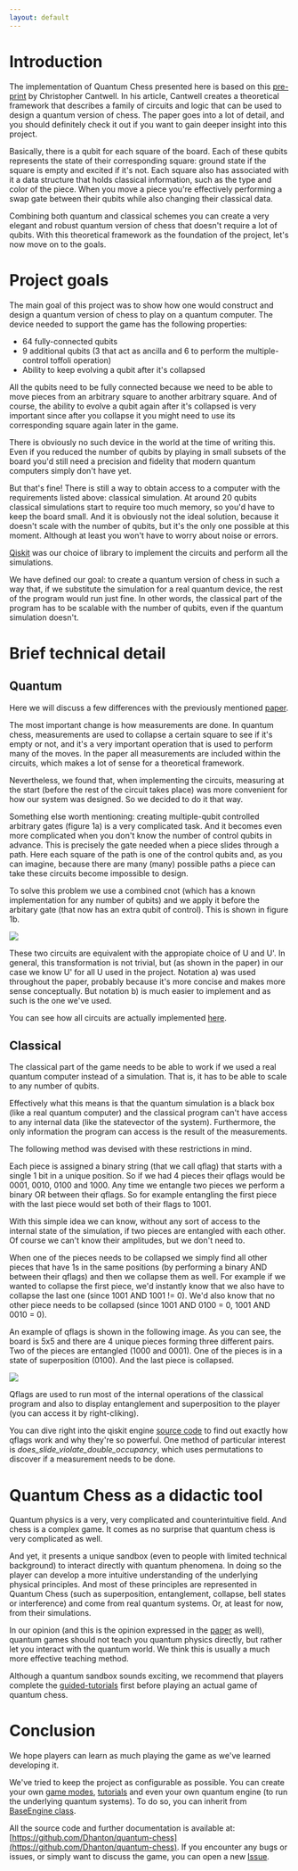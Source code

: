```yaml
---
layout: default
---
```


# Introduction

The implementation of Quantum Chess presented here is based on this [pre-print](https://arxiv.org/abs/1906.05836) by Christopher Cantwell. In his article, Cantwell creates a theoretical framework that describes a family of circuits and logic that can be used to design a quantum version of chess. The paper goes into a lot of detail, and you should definitely check it out if you want to gain deeper insight into this project. 

Basically, there is a qubit for each square of the board. Each of these qubits represents the state of their corresponding square: ground state if the square is empty and excited if it's not. Each square also has associated with it a data structure that holds classical information, such as the type and color of the piece. When you move a piece you're effectively performing a swap gate between their qubits while also changing their classical data.

Combining both quantum and classical schemes you can create a very elegant and robust quantum version of chess that doesn't require a lot of qubits. With this theoretical framework as the foundation of the project, let's now move on to the goals.

# Project goals

The main goal of this project was to show how one would construct and design a quantum version of chess to play on a quantum computer. The device needed to support the game has the following properties:
* 64 fully-connected qubits
* 9 additional qubits (3 that act as ancilla and 6 to perform the multiple-control toffoli operation)
* Ability to keep evolving a qubit after it's collapsed

All the qubits need to be fully connected because we need to be able to move pieces from an arbitrary square to another arbitrary square. And of course, the ability to evolve a qubit again after it's collapsed is very important since after you collapse it you might need to use its corresponding square again later in the game.

There is obviously no such device in the world at the time of writing this. Even if you reduced the number of qubits by playing in small subsets of the board you'd still need a precision and fidelity that modern quantum computers simply don't have yet.

But that's fine! There is still a way to obtain access to a computer with the requirements listed above: classical simulation. At around 20 qubits classical simulations start to require too much memory, so you'd have to keep the board small. And it is obviously not the ideal solution, because it doesn't scale with the number of qubits, but it's the only one possible at this moment. Although at least you won't have to worry about noise or errors.

[Qiskit](https://qiskit.org/) was our choice of library to implement the circuits and perform all the simulations.

We have defined our goal: to create a quantum version of chess in such a way that, if we substitute the simulation for a real quantum device, the rest of the program would run just fine. In other words, the classical part of the program has to be scalable with the number of qubits, even if the quantum simulation doesn't.

# Brief technical detail

## Quantum
Here we will discuss a few differences with the previously mentioned [paper](https://arxiv.org/abs/1906.05836).

The most important change is how measurements are done. In quantum chess, measurements are used to collapse a certain square to see if it's empty or not, and it's a very important operation that is used to perform many of the moves. In the paper all measurements are included within the circuits, which makes a lot of sense for a theoretical framework. 

Nevertheless, we found that, when implementing the circuits, measuring at the start (before the rest of the circuit takes place) was more convenient for how our system was designed. So we decided to do it that way.

Something else worth mentioning: creating multiple-qubit controlled arbitrary gates (figure 1a) is a very complicated task. And it becomes even more complicated when you don't know the number of control qubits in advance. This is precisely the gate needed when a piece slides through a path. Here each square of the path is one of the control qubits and, as you can imagine, because there are many (many) possible paths a piece can take these circuits become impossible to design.

To solve this problem we use a combined cnot (which has a known implementation for any number of qubits) and we apply it before the arbitary gate (that now has an extra qubit of control). This is shown in figure 1b.

![](https://raw.githubusercontent.com/Dhanton/quantum-chess/master/docs/images/figure_1.png)

These two circuits are equivalent with the appropiate choice of U and U'. In general, this transformation is not trivial, but (as shown in the paper) in our case we know U' for all U used in the project. Notation a) was used throughout the paper, probably because it's more concise and makes more sense conceptually. But notation b) is much easier to implement and as such is the one we've used.

You can see how all circuits are actually implemented [here](https://github.com/Dhanton/quantum-chess/blob/master/qchess/engines/qiskit/qutils.py).

## Classical

The classical part of the game needs to be able to work if we used a real quantum computer instead of a simulation. That is, it has to be able to scale to any number of qubits. 

Effectively what this means is that the quantum simulation is a black box (like a real quantum computer) and the classical program can't have access to any internal data (like the statevector of the system). Furthermore, the only information the program can access is the result of the measurements.

The following method was devised with these restrictions in mind.

Each piece is assigned a binary string (that we call qflag) that starts with a single 1 bit in a unique position. So if we had 4 pieces their qflags would be 0001, 0010, 0100 and 1000. Any time we entangle two pieces we perform a binary OR between their qflags. So for example entangling the first piece with the last piece would set both of their flags to 1001.

With this simple idea we can know, without any sort of access to the internal state of the simulation, if two pieces are entangled with each other. Of course we can't know their amplitudes, but we don't need to. 

When one of the pieces needs to be collapsed we simply find all other pieces that have 1s in the same positions (by performing a binary AND between their qflags) and then we collapse them as well. For example if we wanted to collapse the first piece, we'd instantly know that we also have to collapse the last one (since 1001 AND 1001 != 0). We'd also know that no other piece needs to be collapsed (since 1001 AND 0100 = 0, 1001 AND 0010 = 0).

An example of qflags is shown in the following image. As you can see, the board is 5x5 and there are 4 unique pieces forming three different pairs. Two of the pieces are entangled (1000 and 0001). One of the pieces is in a state of superposition (0100). And the last piece is collapsed.

![](https://raw.githubusercontent.com/Dhanton/quantum-chess/master/docs/images/figure_2.png)

Qflags are used to run most of the internal operations of the classical program and also to display entanglement and superposition to the player (you can access it by right-cliking).

You can dive right into the qiskit engine [source code](https://github.com/Dhanton/quantum-chess/blob/master/qchess/engines/qiskit/qiskit_engine.py) to find out exactly how qflags work and why they're so powerful. One method of particular interest is _does\_slide\_violate\_double\_occupancy_, which uses permutations to discover if a measurement needs to be done.

# Quantum Chess as a didactic tool

Quantum physics is a very, very complicated and counterintuitive field. And chess is a complex game. It comes as no surprise that quantum chess is very complicated as well.

And yet, it presents a unique sandbox (even to people with limited technical background) to interact directly with quantum phenomena. In doing so the player can develop a more intuitive understanding of the underlying physical principles. And most of these principles are represented in Quantum Chess (such as superposition, entanglement, collapse, bell states or interference) and come from real quantum systems. Or, at least for now, from their simulations.

In our opinion (and this is the opinion expressed in the [paper](https://arxiv.org/abs/1906.05836) as well), quantum games should not teach you quantum physics directly, but rather let you interact with the quantum world. We think this is usually a much more effective teaching method.

Although a quantum sandbox sounds exciting, we recommend that players complete the [guided-tutorials](https://github.com/Dhanton/quantum-chess#getting-started) first before playing an actual game of quantum chess.

# Conclusion

We hope players can learn as much playing the game as we've learned developing it.

We've tried to keep the project as configurable as possible. You can create your own [game modes](https://github.com/Dhanton/quantum-chess/tree/master/game_modes), [tutorials](https://github.com/Dhanton/quantum-chess/tree/master/tutorials) and even your own quantum engine (to run the underlying quantum systems). To do so, you can inherit from [BaseEngine class](https://github.com/Dhanton/quantum-chess/blob/master/qchess/engines/base_engine.py).

All the source code and further documentation is available at: [https://github.com/Dhanton/quantum-chess](https://github.com/Dhanton/quantum-chess). If you encounter any bugs or issues, or simply want to discuss the game, you can open a new [Issue](https://github.com/Dhanton/quantum-chess/issues).
